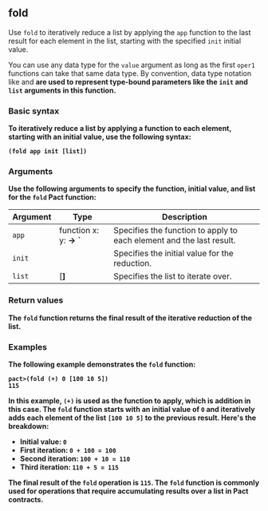 ## fold

Use `fold` to iteratively reduce a list by applying the `app` function to the last result for each element in the list, starting with the specified `init` initial value.

You can use any data type for the `value` argument as long as the first `oper1` functions can take that same data type.
By convention, data type notation like <a> and <b> are used to represent  type-bound parameters like the `init` and `list` arguments in this function.

### Basic syntax

To iteratively reduce a list by applying a function to each element, starting with an initial value, use the following syntax:

```pact
(fold app init [list])
```

### Arguments

Use the following arguments to specify the function, initial value, and list for the `fold` Pact function:

| Argument | Type       | Description                                       |
|----------|------------|---------------------------------------------------|
| `app` | function x:<a> y:<b> -> <a>` | Specifies the function to apply to each element and the last result. |
| `init` | <a> | Specifies the initial value for the reduction. |
| `list` | [<b>] | Specifies the list to iterate over.               |

### Return values

The `fold` function returns the final result of the iterative reduction of the list.

### Examples

The following example demonstrates the `fold` function:

```pact
pact>(fold (+) 0 [100 10 5])
115
```

In this example, `(+)` is used as the function to apply, which is addition in this case. 
The `fold` function starts with an initial value of `0` and iteratively adds each element of the list `[100 10 5]` to the previous result. Here's the breakdown:

- Initial value: `0`
- First iteration: `0 + 100 = 100`
- Second iteration: `100 + 10 = 110`
- Third iteration: `110 + 5 = 115`

The final result of the `fold` operation is `115`. The `fold` function is commonly used for operations that require accumulating results over a list in Pact contracts.
